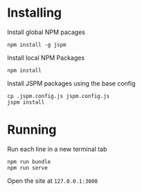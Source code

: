 # Installing

Install global NPM pacages

```
npm install -g jspm
```

Install local NPM Packages

```
npm install
```

Install JSPM packages using the base config

```
cp .jspm.config.js jspm.config.js
jspm install
```

# Running

Run each line in a new terminal tab

```
npm run bundle
npm run serve
```

Open the site at `127.0.0.1:3000`
